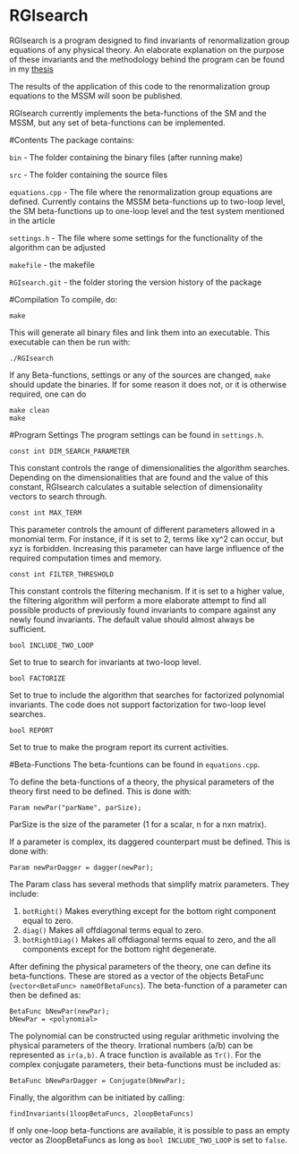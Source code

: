 RGIsearch
=========

RGIsearch is a program designed to find invariants of renormalization group equations of any physical theory. An elaborate explanation on the purpose of these invariants and the methodology behind the program can be found in my [thesis](http://www.ru.nl/publish/pages/517373/thesis_rob_verheyen.pdf)

The results of the application of this code to the renormalization group equations to the MSSM will soon be published.

RGIsearch currently implements the beta-functions of the SM and the MSSM, but any set of beta-functions can be implemented. 

#Contents
The package contains:

```bin``` - The folder containing the binary files (after running make)

```src``` - The folder containing the source files

```equations.cpp``` - The file where the renormalization group equations are defined. Currently contains the MSSM beta-functions up to two-loop level, the SM beta-functions up to one-loop level and the test system mentioned in the article

```settings.h``` - The file where some settings for the functionality of the algorithm can be adjusted

```makefile``` - the makefile

```RGIsearch.git``` - the folder storing the version history of the package


#Compilation
To compile, do: 

``` 
make
```

This will generate all binary files and link them into an executable. This executable can then be run with:

``` 
./RGIsearch 
```

If any Beta-functions, settings or any of the sources are changed, ```make``` should update the binaries. If for some reason it does not, or it is otherwise required, one can do

```
make clean
make
```

#Program Settings
The program settings can be found in `settings.h`.

```const int DIM_SEARCH_PARAMETER```

This constant controls the range of dimensionalities the algorithm searches. Depending on the dimensionalities that are found and the value of this constant, RGIsearch calculates 
a suitable selection of dimensionality vectors to search through.

```const int MAX_TERM```

This parameter controls the amount of different parameters allowed in a monomial term. For instance, if it is set to 2, terms like xy^2 can occur, but xyz is forbidden. 
Increasing this parameter can have large influence of the required computation times and memory.

```const int FILTER_THRESHOLD```

This constant controls the filtering mechanism. If it is set to a higher value, the filtering algorithm will perform a more elaborate attempt to find all possible products of previously found invariants to compare against any newly found invariants. The default value should almost always be sufficient.

```bool INCLUDE_TWO_LOOP```

Set to true to search for invariants at two-loop level.

```bool FACTORIZE```

Set to true to include the algorithm that searches for factorized polynomial invariants. 
The code does not support factorization for two-loop level searches.

```bool REPORT```

Set to true to make the program report its current activities.

#Beta-Functions
The beta-fcuntions can be found in `equations.cpp`.

To define the beta-functions of a theory, the physical parameters of the theory first need to be defined. This is done with:

```
Param newPar("parName", parSize);
```

ParSize is the size of the parameter (1 for a scalar, n for a nxn matrix).

If a parameter is complex, its daggered counterpart must be defined. This is done with:

```
Param newParDagger = dagger(newPar);
```

The Param class has several methods that simplify matrix parameters. They include:
1. `botRight()` Makes everything except for the bottom right component equal to zero.
2. `diag()` Makes all offdiagonal terms equal to zero.
3. `botRightDiag()` Makes all offdiagonal terms equal to zero, and the all components except for the bottom right degenerate.


After defining the physical parameters of the theory, one can define its beta-functions. These are stored as a vector of the objects BetaFunc (`vector<BetaFunc> nameOfBetaFuncs`). 
The beta-function of a parameter can then be defined as:

```
BetaFunc bNewPar(newPar);
bNewPar = <polynomial> 
```

The polynomial can be constructed using regular arithmetic involving the physical parameters of the theory. Irrational numbers (a/b) can be represented as `ir(a,b)`. 
A trace function is available as `Tr()`. For the complex conjugate parameters, their beta-functions must be included as:

```
BetaFunc bNewParDagger = Conjugate(bNewPar);
```

Finally, the algorithm can be initiated by calling:

```
findInvariants(1loopBetaFuncs, 2loopBetaFuncs)
```

If only one-loop beta-functions are available, it is possible to pass an empty vector as 2loopBetaFuncs as long as `bool INCLUDE_TWO_LOOP` is set to `false`. 




